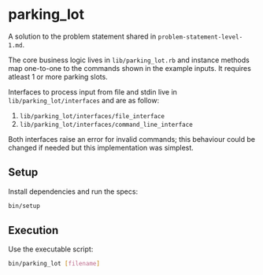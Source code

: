 # parking_lot

A solution to the problem statement shared in `problem-statement-level-1.md`.

The core business logic lives in `lib/parking_lot.rb` and instance methods map one-to-one to the commands shown in the example inputs. It requires atleast 1 or more parking slots.

Interfaces to process input from file and stdin live in `lib/parking_lot/interfaces` and are as follow:

1. `lib/parking_lot/interfaces/file_interface`
2. `lib/parking_lot/interfaces/command_line_interface`

Both interfaces raise an error for invalid commands; this behaviour could be changed if needed but this implementation was simplest.

## Setup

Install dependencies and run the specs:

```bash
bin/setup
```

## Execution

Use the executable script:

```bash
bin/parking_lot [filename]
```
